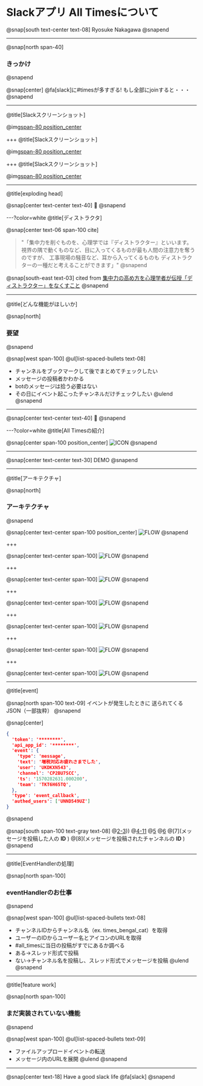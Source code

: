 # Slackアプリ All Timesについて

@snap[south text-center text-08]
Ryosuke Nakagawa
@snapend

---
@snap[north span-40]
### きっかけ
@snapend

@snap[center]
@fa[slack]に#timesが多すぎる!
もし全部にjoinすると・・・
@snapend

---
@title[Slackスクリーンショット]

@img[span-80 position_center](assets/img/slack_home_normal.png)

+++
@title[Slackスクリーンショット]

@img[span-80 position_center](assets/img/slack_home_fruid.png)

+++
@title[Slackスクリーンショット]

@img[span-80 position_center](assets/img/slack_home_fruid_rect.png)


---
@title[exploding head]

@snap[center text-center text-40]
🤯
@snapend

<!-- 6枚目 -->
---?color=white
@title[ディストラクタ]

@snap[center text-06 span-100 cite]
> "「集中力を削ぐものを、心理学では『ディストラクター』といいます。
> 視界の隅で動くものなど、目に入ってくるものが最も人間の注意力を奪うのですが、
> 工事現場の騒音など、耳から入ってくるものも
> ディストラクターの一種だと考えることができます」"
@snapend

@snap[south-east text-03]
cited from [集中力の高め方を心理学者が伝授「ディストラクター」をなくすこと](https://news.livedoor.com/article/detail/10669129/)
@snapend

---
@title[どんな機能がほしいか]

@snap[north]
### 要望
@snapend

@snap[west span-100]
@ul[list-spaced-bullets text-08]
- チャンネルをブックマークして後でまとめてチェックしたい
- メッセージの投稿者かわかる
- botのメッセージは拾う必要はない
- その日にイベント起こったチャンネルだけチェックしたい
@ulend
@snapend

<!-- 7枚目 -->
---

@snap[center text-center text-40]
🤔
@snapend

<!-- 8枚目 -->
---?color=white
@title[All Timesの紹介]

@snap[center span-100 position_center]
![ICON](assets/img/all_times_icon.png)
@snapend

<!-- 9枚目 -->
---

@snap[center text-center text-30]
DEMO
@snapend

<!-- 9枚目 -->
---
@title[アーキテクチャ]

@snap[north]
### アーキテクチャ
@snapend

@snap[center text-center span-100 position_center]
![FLOW](assets/img/all_times_usecase.png)
@snapend

<!-- 10枚目 -->
+++

@snap[center text-center span-100]
![FLOW](assets/img/all_times_usecase-1.png)
@snapend

<!-- 11枚目 -->
+++

@snap[center text-center span-100]
![FLOW](assets/img/all_times_usecase-2.png)
@snapend

<!-- 7-3 -->
+++

@snap[center text-center span-100]
![FLOW](assets/img/all_times_usecase-3.png)
@snapend

<!-- 7-4 -->
+++

@snap[center text-center span-100]
![FLOW](assets/img/all_times_usecase-4.png)
@snapend

<!-- 7-5 -->
+++

@snap[center text-center span-100]
![FLOW](assets/img/all_times_usecase-5.png)
@snapend

<!-- 7-6 -->
+++

@snap[center text-center span-100]
![FLOW](assets/img/all_times_usecase-6.png)
@snapend

---
@title[event]

@snap[north span-100 text-09]
イベントが発生したときに
送られてくるJSON（一部抜粋）
@snapend

@snap[center]
```json
{
  'token': '********',
  'api_app_id': '********',
  'event': {
    'type': 'message',
    'text': '増税対応お疲れさまでした',
    'user': 'UKDKXN543',
    'channel': 'CP2BU7SCC',
    'ts': '1570282631.000200',
    'team': 'TKT6H65TQ',
  },
  'type': 'event_callback',
  'authed_users': ['UNND549UZ']
}
```
@snapend

@snap[south span-100 text-gray text-08]
@[2-3](tokenとapi_app_idで正当なリクエストか検証)))
@[4-11](発生したイベントに関する情報)
@[5](発生したイベントのタイプ。これはメッセージが投稿されたとき。)
@[6](投稿されたメッセージ内容)
@[7](メッセージを投稿した人の **ID** )
@[8](メッセージを投稿されたチャンネルの **ID** )
@snapend

---
@title[EventHandlerの処理]

@snap[north span-100]
### eventHandlerのお仕事
@snapend


@snap[west span-100]
@ul[list-spaced-bullets text-08]
- チャンネルIDからチャンネル名（ex. times_bengal_cat）を取得
- ユーザーのIDからユーザー名とアイコンのURLを取得
- #all_timesに当日の投稿がすでにあるか調べる
- ある→スレッド形式で投稿
- ない→チャンネル名を投稿し、スレッド形式でメッセージを投稿
@ulend
@snapend

---

@title[feature work]

@snap[north span-100]
### まだ実装されていない機能
@snapend

@snap[west span-100]
@ul[list-spaced-bullets text-09]
- ファイルアップロードイベントの転送
- メッセージ内のURLを展開
@ulend
@snapend


<!-- 最後のスライド -->
---

@snap[center text-18]
Have a good slack life @fa[slack]
@snapend

